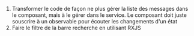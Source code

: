 1. Transformer le code de façon ne plus gérer la liste des messages dans le composant, mais à le gérer dans le service. Le composant doit juste souscrire à un observable pour écouter les changements d'un état
2. Faire le filtre de la barre recherche en utilisant RXJS